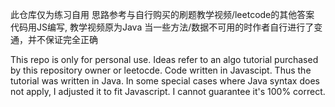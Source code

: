 此仓库仅为练习自用
思路参考与自行购买的刷题教学视频/leetcode的其他答案
代码用JS编写, 教学视频原为Java
当一些方法/数据不可用的时作者自行进行了变通，并不保证完全正确

This repo is only for personal use.
Ideas refer to an algo tutorial purchased by this repository owner or leetocde.
Code written in Javascipt. Thus the tutorial was written in Java.
In some special cases where Java syntax does not apply, I adjusted it to fit Javascript. I cannot guarantee it's 100% correct.
